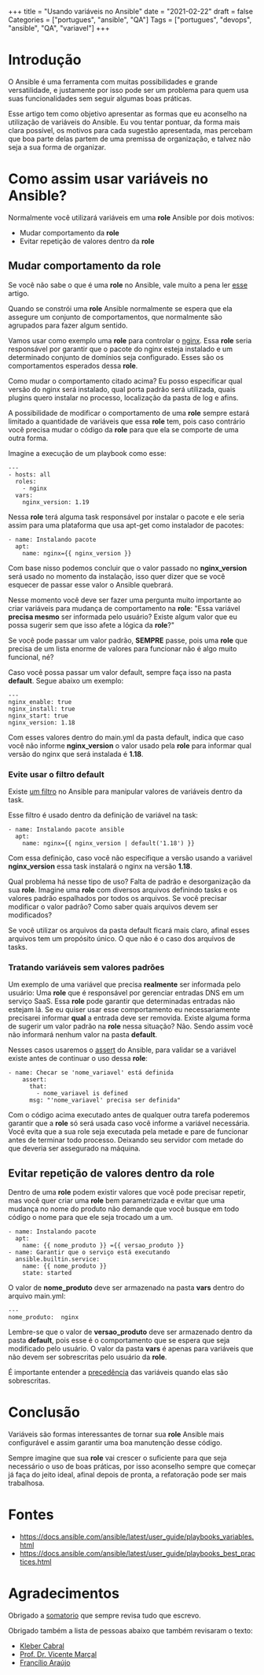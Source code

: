 +++
title = "Usando variáveis no Ansible"
date = "2021-02-22"
draft = false
Categories = ["portugues", "ansible", "QA"]
Tags = ["portugues", "devops", "ansible", "QA", "variavel"]
+++

# Introdução

O Ansible é uma ferramenta com muitas possibilidades e grande versatilidade, e justamente por isso pode ser um problema para quem usa suas funcionalidades sem seguir algumas boas práticas.

Esse artigo tem como objetivo apresentar as formas que eu aconselho na utilização de variáveis do Ansible. Eu vou tentar pontuar, da forma mais clara possível, os motivos para cada sugestão apresentada, mas percebam que boa parte delas partem de uma premissa de organização, e talvez não seja a sua forma de organizar.

# Como assim usar variáveis no Ansible? 

Normalmente você utilizará variáveis em uma __role__ Ansible por dois motivos: 

 - Mudar comportamento da __role__
 - Evitar repetição de valores dentro da __role__

## Mudar comportamento da __role__

Se você não sabe o que é uma __role__ no Ansible, vale muito a pena ler [esse](https://gomex.me/2021/01/18/como-organizar-as-roles-e-playbooks-do-ansible/) artigo.

Quando se constrói uma __role__ Ansible normalmente se espera que ela assegure um conjunto de comportamentos, que normalmente são agrupados para fazer algum sentido. 

Vamos usar como exemplo uma __role__ para controlar o [nginx](https://nginx.org/en/). Essa __role__ seria responsável por garantir que o pacote do nginx esteja instalado e um determinado conjunto de domínios seja configurado. Esses são os comportamentos esperados dessa __role__.

Como mudar o comportamento citado acima? Eu posso especificar qual versão do nginx será instalado, qual porta padrão será utilizada, quais plugins quero instalar no processo, localização da pasta de log e afins.

A possibilidade de modificar o comportamento de uma __role__ sempre estará limitado a quantidade de variáveis que essa __role__ tem, pois caso contrário você precisa mudar o código da __role__ para que ela se comporte de uma outra forma.

Imagine a execução de um playbook como esse:

```
---
- hosts: all
  roles:
    - nginx
  vars:
    nginx_version: 1.19
```

Nessa __role__ terá alguma task responsável por instalar o pacote e ele seria assim para uma plataforma que usa apt-get como instalador de pacotes:

```
- name: Instalando pacote
  apt:
    name: nginx={{ nginx_version }}
```

Com base nisso podemos concluir que o valor passado no **nginx_version** será usado no momento da instalação, isso quer dizer que se você esquecer de passar esse valor o Ansible quebrará.

Nesse momento você deve ser fazer uma pergunta muito importante ao criar variáveis para mudança de comportamento na __role__: "Essa variável **precisa mesmo** ser informada pelo usuário? Existe algum valor que eu possa sugerir sem que isso afete a lógica da __role__?" 

Se você pode passar um valor padrão, **SEMPRE** passe, pois uma __role__ que precisa de um lista enorme de valores para funcionar não é algo muito funcional, né?

Caso você possa passar um valor default, sempre faça isso na pasta **default**. Segue abaixo um exemplo:

```
---
nginx_enable: true
nginx_install: true
nginx_start: true
nginx_version: 1.18
```

Com esses valores dentro do main.yml da pasta default, indica que caso você não informe **nginx_version** o valor usado pela __role__ para informar qual versão do nginx que será instalada é **1.18**.

### Evite usar o filtro default

Existe [um filtro](https://docs.ansible.com/ansible/latest/user_guide/playbooks_filters.html#providing-default-values) no Ansible para manipular valores de variáveis dentro da task.

Esse filtro é usado dentro da definição de variável na task:

```
- name: Instalando pacote ansible
  apt:
    name: nginx={{ nginx_version | default('1.18') }}
```

Com essa definição, caso você não especifique a versão usando a variável **nginx_version** essa task instalará o nginx na versão **1.18**.

Qual problema há nesse tipo de uso? Falta de padrão e desorganização da sua __role__. Imagine uma __role__ com diversos arquivos definindo tasks e os valores padrão espalhados por todos os arquivos. Se você precisar modificar o valor padrão? Como saber quais arquivos devem ser modificados? 

Se você utilizar os arquivos da pasta default ficará mais claro, afinal esses arquivos tem um propósito único. O que não é o caso dos arquivos de tasks.

### Tratando variáveis sem valores padrões

Um exemplo de uma variável que precisa **realmente** ser informada pelo usuário: Uma __role__ que é responsável por gerenciar entradas DNS em um serviço SaaS. Essa __role__ pode garantir que determinadas entradas não estejam lá. Se eu quiser usar esse comportamento eu necessariamente precisarei informar **qual** a entrada deve ser removida. Existe alguma forma de sugerir um valor padrão na __role__ nessa situação? Não. Sendo assim você não informará nenhum valor na pasta **default**.

Nesses casos usaremos o [assert](https://docs.ansible.com/ansible/latest/collections/ansible/builtin/assert_module.html) do Ansible, para validar se a variável existe antes de continuar o uso dessa __role__:

```
- name: Checar se 'nome_variavel' está definida
    assert:
      that:
        - nome_variavel is defined
      msg: "'nome_variavel' precisa ser definida"
```

Com o código acima executado antes de qualquer outra tarefa poderemos garantir que a __role__ só será usada caso você informe a variável necessária. Você evita que a sua role seja executada pela metade e pare de funcionar antes de terminar todo processo. Deixando seu servidor com metade do que deveria ser assegurado na máquina.

## Evitar repetição de valores dentro da role

Dentro de uma __role__ podem existir valores que você pode precisar repetir, mas você quer criar uma __role__ bem parametrizada e evitar que uma mudança no nome do produto não demande que você busque em todo código o nome para que ele seja trocado um a um.
```
- name: Instalando pacote
  apt:
    name: {{ nome_produto }} ={{ versao_produto }}
- name: Garantir que o serviço está executando
  ansible.builtin.service:
    name: {{ nome_produto }}
    state: started
```

O valor de **nome_produto** deve ser armazenado na pasta **vars** dentro do arquivo main.yml:


```
---
nome_produto:  nginx
```

Lembre-se que o valor de **versao_produto** deve ser armazenado dentro da pasta **default**, pois esse é o comportamento que se espera que seja modificado pelo usuário. O valor da pasta **vars** é apenas para variáveis que não devem ser sobrescritas pelo usuário da __role__.

É importante entender a [precedência](https://docs.ansible.com/ansible/latest/user_guide/playbooks_variables.html#understanding-variable-precedence) das variáveis quando elas são sobrescritas.

# Conclusão

Variáveis são formas interessantes de tornar sua __role__ Ansible mais configurável e assim garantir uma boa manutenção desse código.

Sempre imagine que sua __role__ vai crescer o suficiente para que seja necessário o uso de boas práticas, por isso aconselho sempre que começar já faça do jeito ideal, afinal depois de pronta, a refatoração pode ser mais trabalhosa.

# Fontes

 - https://docs.ansible.com/ansible/latest/user_guide/playbooks_variables.html
 - https://docs.ansible.com/ansible/latest/user_guide/playbooks_best_practices.html

# Agradecimentos

Obrigado a [somatorio](https://twitter.com/somatorio) que sempre revisa tudo que escrevo.

Obrigado também a lista de pessoas abaixo que também revisaram o texto:

 - [Kleber Cabral](https://br.linkedin.com/in/klebercabral)
 - [Prof. Dr. Vicente Marçal](https://twitter.com/riverfount)
 - [Francílio Araújo](https://www.linkedin.com/in/)